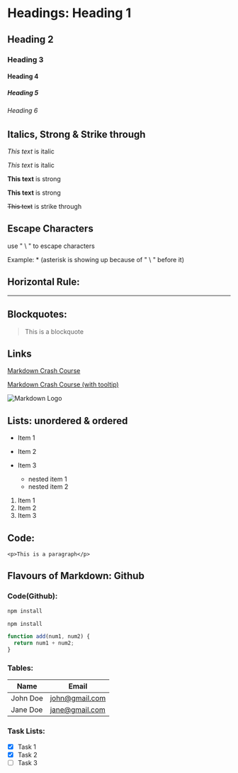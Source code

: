 <!-- Headings -->

# Headings: Heading 1

## Heading 2

### Heading 3

#### Heading 4

##### Heading 5

###### Heading 6

## Italics, Strong & Strike through

<!-- Italics -->

_This text_ is italic

_This text_ is italic

<!-- Strong -->

**This text** is strong

**This text** is strong

<!-- Strike Through -->

~~This text~~ is strike through

## Escape Characters

<!-- Escape Characters -->

use " \ " to escape characters

Example: \* (asterisk is showing up because of " \ " before it)

## Horizontal Rule:

<!-- Horizontal Rule -->

---

## Blockquotes:

<!-- Blockquotes -->

> This is a blockquote

## Links

<!-- Links -->

[Markdown Crash Course](https://www.youtube.com/watch?v=HUBNt18RFbo)

[Markdown Crash Course (with tooltip)](https://www.youtube.com/watch?v=HUBNt18RFbo "This is a crash course on YouTube")

<!-- Images -->

![Markdown Logo](https://markdown-here.com/img/icon256.png)

## Lists: unordered & ordered

<!-- Unordered Lists -->

- Item 1
- Item 2
- Item 3

  - nested item 1
  - nested item 2

  <!-- Ordered Lists -->

1. Item 1
1. Item 2
1. Item 3

## Code:

<!-- Inline Code Block -->

`<p>This is a paragraph</p>`

## Flavours of Markdown: Github

<!-- GITHUB  Markdown-->

### Code(Github):

<!-- Code Blocks -->

```bash
npm install

npm install
```

```javascript
function add(num1, num2) {
  return num1 + num2;
}
```

### Tables:

<!-- Tables -->

| Name     | Email          |
| -------- | -------------- |
| John Doe | john@gmail.com |
| Jane Doe | jane@gmail.com |

### Task Lists:

<!-- Task Lists -->

- [x] Task 1
- [x] Task 2
- [ ] Task 3
